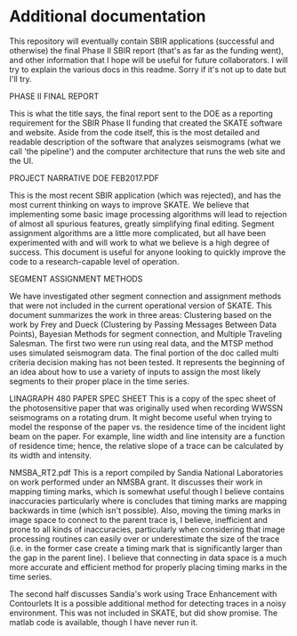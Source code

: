 # Additional documentation
This repository will eventually contain SBIR applications (successful and otherwise) the final Phase II SBIR report (that's as far as the funding went), and other information that I hope will be useful for future collaborators.
I will try to explain the various docs in this readme.  Sorry if it's not up to date but I'll try.

PHASE II FINAL REPORT

This is what the title says, the final report sent to the DOE as a reporting requirement for the SBIR Phase II funding that created the SKATE software and website.  Aside from the code itself, this is the most detailed and readable description of the software that analyzes seismograms (what we call 'the pipeline') and the computer architecture that runs the web site and the UI.


PROJECT NARRATIVE DOE FEB2017.PDF

This is the most recent SBIR application (which was rejected), and has the most current thinking on ways to improve SKATE.  We believe that implementing some basic image processing algorithms will lead to rejection of almost all spurious features, greatly simplifying final editing. Segment assignment algorithms are a little more complicated, but all have been experimented with and will work to what we believe is a high degree of success. This document is useful for anyone looking to quickly improve the code to a research-capable level of operation.


SEGMENT ASSIGNMENT METHODS

We have investigated other segment connection and assignment methods that were not included in the current operational version of SKATE. This document summarizes the work in three areas: Clustering based on the work by Frey and Dueck (Clustering by Passing Messages
Between Data Points), Bayesian Methods for segment connection, and Multiple Traveling Salesman.  The first two were run using real data, and the MTSP method uses simulated seismogram data.  The final portion of the doc called multi criteria decision making has not been tested. It represents the beginning of an idea about how to use a variety of inputs to assign the most likely segments to their proper place in the time series. 


LINAGRAPH 480 PAPER SPEC SHEET
This is a copy of the spec sheet of the photosensitive paper that was originally used when recording WWSSN seismograms on a rotating drum. It might become useful when trying to model the response of the paper vs. the residence time of the incident light beam on the paper. For example, line width and line intensity are a function of residence time; hence, the relative slope of a trace can be calculated by its width and intensity.


NMSBA_RT2.pdf
This is a report compiled by Sandia National Laboratories on work performed under an NMSBA grant.  It discusses their work in mapping timing marks, which is somewhat useful though I believe contains inaccuracies particularly where is concludes that timing marks are mapping backwards in time (which isn't possible). Also, moving the timing marks in image space to connect to the parent trace is, I believe, inefficient and prone to all kinds of inaccuracies, particularly when considering that image processing routines can easily over or underestimate the size of the trace (i.e. in the former case create a timing mark that is significantly larger than the gap in the parent line).  I believe that connecting in data space is a much more accurate and efficient method for properly placing timing marks in the time series.

The second half discusses Sandia's work using Trace Enhancement with Contourlets It is a possible additional method for detecting traces in a noisy environment.  This was not included in SKATE, but did show promise.  The matlab code is available, though I have never run it. 
